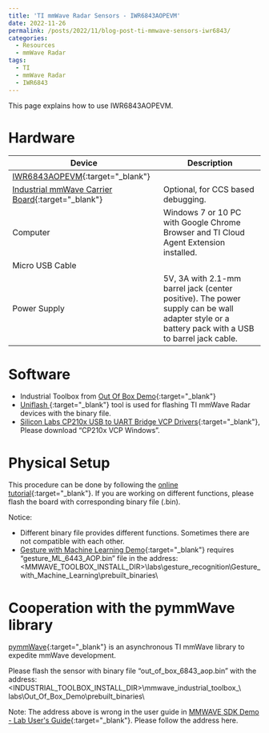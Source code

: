 ```yaml
---
title: 'TI mmWave Radar Sensors - IWR6843AOPEVM'
date: 2022-11-26
permalink: /posts/2022/11/blog-post-ti-mmwave-sensors-iwr6843/
categories:
  - Resources
  - mmWave Radar
tags:
  - TI
  - mmWave Radar
  - IWR6843
---
```


This page explains how to use IWR6843AOPEVM.

# Hardware 
| Device                                                                  | Description                                                                                                                                     |
| ----------------------------------------------------------------------- | ----------------------------------------------------------------------------------------------------------------------------------------------- |
| [IWR6843AOPEVM](http://www.ti.com/tool/IWR6843AOPEVM){:target="_blank"}                   |                                                                                                                                                 |
| [Industrial mmWave Carrier Board](http://www.ti.com/tool/MMWAVEICBOOST){:target="_blank"} | Optional, for CCS based debugging.                                                                                                              |
| Computer                                                                | Windows 7 or 10 PC with Google Chrome Browser and TI Cloud Agent Extension installed.                                                           |
| Micro USB Cable                                                         |                                                                                                                                                 |
| Power Supply                                                            | 5V, 3A with 2.1-mm barrel jack (center positive). The power supply can be wall adapter style or a battery pack with a USB to barrel jack cable. |


# Software
* Industrial Toolbox from [Out Of Box Demo](https://dev.ti.com/tirex/explore/node?node=A__AP7mJp0Kf9nxqL6UHFfY1g__com.ti.mmwave_industrial_toolbox__VLyFKFf__LATEST){:target="_blank"}
* [Uniflash ](http://www.ti.com/tool/UNIFLASH){:target="_blank"} tool is used for flashing TI mmWave Radar devices with the binary file.
* [Silicon Labs CP210x USB to UART Bridge VCP Drivers](https://www.silabs.com/developers/usb-to-uart-bridge-vcp-drivers?tab=downloads){:target="_blank"}, Please download “CP210x VCP Windows”.

# Physical Setup
This procedure can be done by following the [online tutorial](https://training.ti.com/hardware-setup-iwr6843aop?context=1128486-1139154-1147566){:target="_blank"}. If you are working on different functions, please flash the board with corresponding binary file (.bin).

Notice: 
* Different binary file provides different functions. Sometimes there are not compatible with each other. 
* [Gesture with Machine Learning Demo](https://dev.ti.com/tirex/explore/node?node=A__AB3P8Iq.cVgCtrFYFhvt7Q__com.ti.mmwave_industrial_toolbox__VLyFKFf__LATEST){:target="_blank"} requires “gesture_ML_6443_AOP.bin” file in the address: <MMWAVE_TOOLBOX_INSTALL_DIR>\labs\gesture_recognition\Gesture_with_Machine_Learning\prebuilt_binaries\

# Cooperation with the pymmWave library
[pymmWave](https://pymmwave.readthedocs.io/en/latest/){:target="_blank"} is an asynchronous TI mmWave library to expedite mmWave development. 

Please flash the sensor with binary file “out_of_box_6843_aop.bin” with the address: 
<INDUSTRIAL_TOOLBOX_INSTALL_DIR>\mmwave_industrial_toolbox_<VER>\ labs\Out_Of_Box_Demo\prebuilt_binaries\

Note: The address above is wrong in the user guide in [MMWAVE SDK Demo - Lab User's Guide](https://dev.ti.com/tirex/explore/node?node=A__AP7mJp0Kf9nxqL6UHFfY1g__com.ti.mmwave_industrial_toolbox__VLyFKFf__LATEST){:target="_blank"}. Please follow the address here. 
